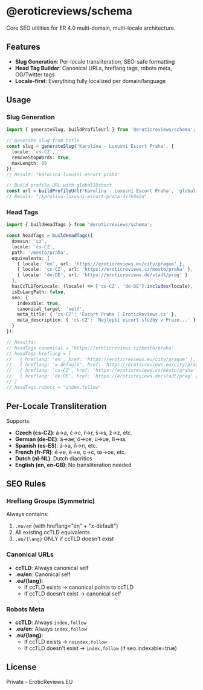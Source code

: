 # @eroticreviews/schema

Core SEO utilities for ER 4.0 multi-domain, multi-locale architecture.

## Features

- **Slug Generation**: Per-locale transliteration, SEO-safe formatting
- **Head Tag Builder**: Canonical URLs, hreflang tags, robots meta, OG/Twitter tags
- **Locale-first**: Everything fully localized per domain/language

## Usage

### Slug Generation

```typescript
import { generateSlug, buildProfileUrl } from '@eroticreviews/schema';

// Generate slug from title
const slug = generateSlug('Karolína - Luxusní Escort Praha', {
  locale: 'cs-CZ',
  removeStopWords: true,
  maxLength: 60
});
// Result: "karolina-luxusni-escort-praha"

// Build profile URL with globalIDshort
const url = buildProfileUrl('Karolína - Luxusní Escort Praha', 'global-id-123', 'cs-CZ');
// Result: "/karolina-luxusni-escort-praha-4x7k9m2a"
```

### Head Tags

```typescript
import { buildHeadTags } from '@eroticreviews/schema';

const headTags = buildHeadTags({
  domain: 'cz',
  locale: 'cs-CZ',
  path: '/mesto/praha',
  equivalents: [
    { locale: 'en', url: 'https://eroticreviews.eu/city/prague' },
    { locale: 'cs-CZ', url: 'https://eroticreviews.cz/mesto/praha' },
    { locale: 'de-DE', url: 'https://eroticreviews.de/stadt/prag' }
  ],
  hasCcTLDForLocale: (locale) => ['cs-CZ', 'de-DE'].includes(locale),
  isEuLangPath: false,
  seo: {
    indexable: true,
    canonical_target: 'self',
    meta_title: { 'cs-CZ': 'Escort Praha | EroticReviews.cz' },
    meta_description: { 'cs-CZ': 'Nejlepší escort služby v Praze...' }
  }
});

// Results:
// headTags.canonical = "https://eroticreviews.cz/mesto/praha"
// headTags.hreflang = [
//   { hreflang: 'en', href: 'https://eroticreviews.eu/city/prague' },
//   { hreflang: 'x-default', href: 'https://eroticreviews.eu/city/prague' },
//   { hreflang: 'cs-CZ', href: 'https://eroticreviews.cz/mesto/praha' },
//   { hreflang: 'de-DE', href: 'https://eroticreviews.de/stadt/prag' }
// ]
// headTags.robots = "index,follow"
```

## Per-Locale Transliteration

Supports:
- **Czech (cs-CZ)**: á→a, č→c, ř→r, š→s, ž→z, etc.
- **German (de-DE)**: ä→ae, ö→oe, ü→ue, ß→ss
- **Spanish (es-ES)**: á→a, ñ→n, etc.
- **French (fr-FR)**: é→e, è→e, ç→c, œ→oe, etc.
- **Dutch (nl-NL)**: Dutch diacritics
- **English (en, en-GB)**: No transliteration needed

## SEO Rules

### Hreflang Groups (Symmetric)

Always contains:
1. `.eu/en` (with hreflang="en" + "x-default")
2. All existing ccTLD equivalents
3. `.eu/{lang}` ONLY if ccTLD doesn't exist

### Canonical URLs

- **ccTLD**: Always canonical self
- **.eu/en**: Canonical self
- **.eu/{lang}**: 
  - If ccTLD exists → canonical points to ccTLD
  - If ccTLD doesn't exist → canonical self

### Robots Meta

- **ccTLD**: Always `index,follow`
- **.eu/en**: Always `index,follow`
- **.eu/{lang}**:
  - If ccTLD exists → `noindex,follow`
  - If ccTLD doesn't exist → `index,follow` (if seo.indexable=true)

## License

Private - EroticReviews.EU
